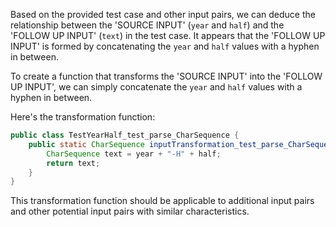 Based on the provided test case and other input pairs, we can deduce the relationship between the 'SOURCE INPUT' (`year` and `half`) and the 'FOLLOW UP INPUT' (`text`) in the test case. It appears that the 'FOLLOW UP INPUT' is formed by concatenating the `year` and `half` values with a hyphen in between.

To create a function that transforms the 'SOURCE INPUT' into the 'FOLLOW UP INPUT', we can simply concatenate the `year` and `half` values with a hyphen in between.

Here's the transformation function:

```java
public class TestYearHalf_test_parse_CharSequence {
    public static CharSequence inputTransformation_test_parse_CharSequence(int year, int half)  {
        CharSequence text = year + "-H" + half;
        return text;
    }
}
```

This transformation function should be applicable to additional input pairs and other potential input pairs with similar characteristics.